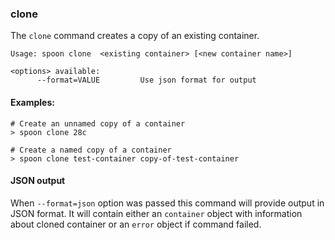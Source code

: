 ### clone

The `clone` command creates a copy of an existing container.

```
Usage: spoon clone  <existing container> [<new container name>]

<options> available:
      --format=VALUE         Use json format for output
```

#### Examples:

```
# Create an unnamed copy of a container
> spoon clone 28c

# Create a named copy of a container
> spoon clone test-container copy-of-test-container

```

#### JSON output

When `--format=json` option was passed this command will provide output in JSON format. It will contain either an `container` object with information about cloned container or an `error` object if command failed.